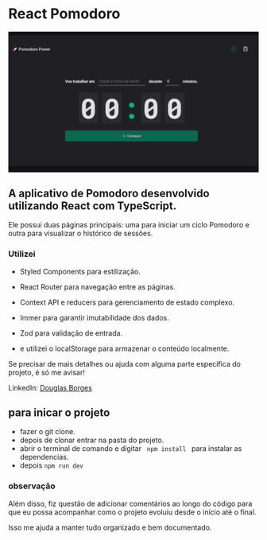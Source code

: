 # React Pomodoro

<div style="display:flex;justify-content:center"><img src="./src/assets/pomodoro.png" style="width:600px; heigth:500px" /></div>

## A aplicativo de Pomodoro desenvolvido utilizando React com TypeScript.

Ele possui duas páginas principais: uma para iniciar um ciclo Pomodoro e outra para visualizar o histórico de sessões.

### Utilizei

- Styled Components para estilização.

- React Router para navegação entre as páginas.

- Context API e reducers para gerenciamento de estado complexo.

- Immer para garantir imutabilidade dos dados.

- Zod para validação de entrada.

- e utilizei o localStorage para armazenar o conteúdo localmente.

Se precisar de mais detalhes ou ajuda com alguma parte específica do projeto, é só me avisar!

LinkedIn: [Douglas Borges ](https://www.linkedin.com/in/douglassborges/)

## para inicar o projeto

- fazer o git clone.
- depois de clonar entrar na pasta do projeto.
- abrir o terminal de comando e digitar <code> npm install </code> para instalar as dependencias.
- depois <code>npm run dev </code>

### observação

Além disso, fiz questão de adicionar comentários ao longo do código para que eu possa acompanhar como o projeto evoluiu desde o início até o final.

Isso me ajuda a manter tudo organizado e bem documentado.
